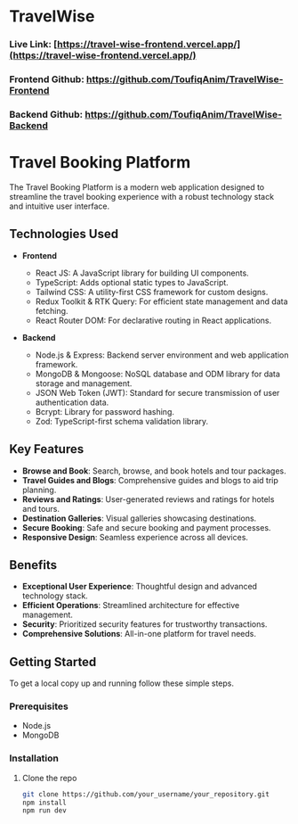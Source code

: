 # TravelWise

### Live Link:  [https://travel-wise-frontend.vercel.app/](https://travel-wise-frontend.vercel.app/)
### Frontend Github: https://github.com/ToufiqAnim/TravelWise-Frontend
### Backend Github:  https://github.com/ToufiqAnim/TravelWise-Backend

# Travel Booking Platform

The Travel Booking Platform is a modern web application designed to streamline the travel booking experience with a robust technology stack and intuitive user interface.

## Technologies Used

- **Frontend**
  - React JS: A JavaScript library for building UI components.
  - TypeScript: Adds optional static types to JavaScript.
  - Tailwind CSS: A utility-first CSS framework for custom designs.
  - Redux Toolkit & RTK Query: For efficient state management and data fetching.
  - React Router DOM: For declarative routing in React applications.

- **Backend**
  - Node.js & Express: Backend server environment and web application framework.
  - MongoDB & Mongoose: NoSQL database and ODM library for data storage and management.
  - JSON Web Token (JWT): Standard for secure transmission of user authentication data.
  - Bcrypt: Library for password hashing.
  - Zod: TypeScript-first schema validation library.

## Key Features

- **Browse and Book**: Search, browse, and book hotels and tour packages.
- **Travel Guides and Blogs**: Comprehensive guides and blogs to aid trip planning.
- **Reviews and Ratings**: User-generated reviews and ratings for hotels and tours.
- **Destination Galleries**: Visual galleries showcasing destinations.
- **Secure Booking**: Safe and secure booking and payment processes.
- **Responsive Design**: Seamless experience across all devices.

## Benefits

- **Exceptional User Experience**: Thoughtful design and advanced technology stack.
- **Efficient Operations**: Streamlined architecture for effective management.
- **Security**: Prioritized security features for trustworthy transactions.
- **Comprehensive Solutions**: All-in-one platform for travel needs.

## Getting Started

To get a local copy up and running follow these simple steps.

### Prerequisites

- Node.js
- MongoDB

### Installation

1. Clone the repo
   ```sh
   git clone https://github.com/your_username/your_repository.git
   npm install
   npm run dev

